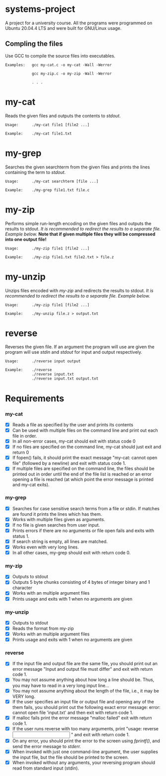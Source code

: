 # systems-project
A project for a university course.
All the programs were programmed on Ubuntu 20.04.4 LTS and were built for GNU/Linux usage.

## Compling the files
Use GCC to compile the source files into executables.
```
Examples:   gcc my-cat.c -o my-cat -Wall -Werror
            
            gcc my-zip.c -o my-zip -Wall -Werror

            . . .
```

# my-cat
Reads the given files and outputs the contents to *stdout*.
```
Usage:      ./my-cat file1 [file2 ...]

Example:    ./my-cat file1.txt
```

# my-grep
Searches the given searchterm from the given files and prints the lines containing the term to *stdout*.
```
Usage:      ./my-cat searchterm [file ...]

Example:    ./my-grep file1.txt file.c
```

# my-zip
Performs simple run-length encoding on the given files and outputs the results to stdout. *It is recommended to redirect the results to a separate file. Example below.* __Note that if given multiple files they will be compressed into one output file!__
```
Usage:      ./my-zip file1 [file2 ...]

Example:    ./my-zip file1.txt file2.txt > file.z
```

# my-unzip
Unzips files encoded with *my-zip* and redirects the results to stdout. *It is recommended to redirect the results to a separate file. Example below.*
```
Usage:      ./my-zip file1 [file2 ...]

Example:    ./my-unzip file.z > output.txt
```

# reverse
Reverses the given file. If an argument the program will use are given the program will use *stdin* and *stdout* for input and output respectively.
```
Usage:      ./reverse input output

Example:    ./reverse
            ./reverse input.txt
            ./reverse input.txt output.txt
```

# Requirements
### my-cat
- [X]   Reads a file as specified by the user and prints its contents
- [X]   Can be used with multiple files on the command line and print out each file in order.
- [X]   In all non-error cases, my-cat should exit with status code 0
- [X]   If no files are specified on the command line, my-cat should just exit and return 0
- [X]   If fopen() fails, it should print the exact message "my-cat: cannot open file" (followed by a newline) and exit with status code 1.
- [X]   If multiple files are specified on the command line, the files should be printed out in order until the end of the file list is reached or an error opening a file is reached (at which point the error message is printed and my-cat exits).

### my-grep
- [X]   Searches for case sensitive search terms from a file or stdin. If matches are found it prints the lines which has them.
- [X]   Works with multiple files given as arguments.
- [X]   If no file is given searches from user input.
- [X]   Prints errors if there are no arguments or file open fails and exits with status 1.
- [X]   If search string is empty, all lines are matched.
- [X]   Works even with very long lines.
- [X]   In all other cases, my-grep should exit with return code 0.

### my-zip
- [X]   Outputs to stdout
- [X]   Outputs 5 byte chunks consisting of 4 bytes of integer binary and 1 character
- [X]   Works with an multiple argument files
- [X]   Prints usage and exits with 1 when no arguments are given

### my-unzip
- [X]   Outputs to stdout
- [X]   Reads the format from my-zip
- [X]   Works with an multiple argument files
- [X]   Prints usage and exits with 1 when no arguments are given

### reverse
- [X]   If the input file and output file are the same file, you should print out an error message "Input and output file must differ" and exit with return code 1.
- [X]   You may not assume anything about how long a line should be. Thus, you may have to read in a very long input line...
- [X]   You may not assume anything about the length of the file, i.e., it may be VERY long.
- [X]   If the user specifies an input file or output file and opening any of the them fails, you should print out the following exact error message: error: cannot open file 'input.txt' and then exit with return code 1.
- [X]   If malloc fails print the error message "malloc failed" exit with return code 1.
- [X]   If the user runs reverse with too many arguments, print "usage: reverse <input> <output>" and exit with return code 1.
- [X]   On any error, you should print the error to the screen using *fprintf()*, and send the error message to *stderr.*
- [X]   When invoked with just one command-line argument, the user supplies the input file, but the file should be printed to the screen.
- [X]   When invoked without any arguments, your reversing program should read from standard input (stdin).
